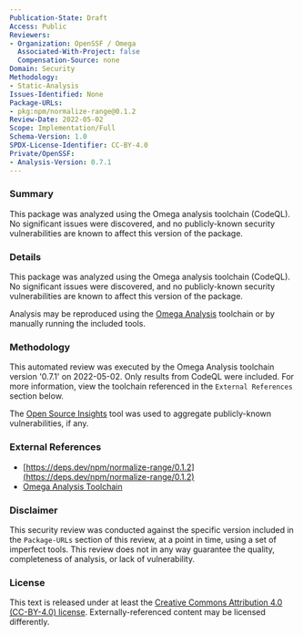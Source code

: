 ```yaml
---
Publication-State: Draft
Access: Public
Reviewers:
- Organization: OpenSSF / Omega
  Associated-With-Project: false
  Compensation-Source: none
Domain: Security
Methodology:
- Static-Analysis
Issues-Identified: None
Package-URLs:
- pkg:npm/normalize-range@0.1.2
Review-Date: 2022-05-02
Scope: Implementation/Full
Schema-Version: 1.0
SPDX-License-Identifier: CC-BY-4.0
Private/OpenSSF:
- Analysis-Version: 0.7.1
---
```


### Summary

This package was analyzed using the Omega analysis toolchain (CodeQL). No significant issues were
discovered, and no publicly-known security vulnerabilities are known to affect this version
of the package.

### Details

This package was analyzed using the Omega analysis toolchain (CodeQL). No significant issues were
discovered, and no publicly-known security vulnerabilities are known to affect this version
of the package.

Analysis may be reproduced using the [Omega Analysis](https://github.com/alpha-omega/omega/analysis)
toolchain or by manually running the included tools.

### Methodology

This automated review was executed by the Omega Analysis toolchain version '0.7.1'
on 2022-05-02. Only results from CodeQL were included. For more
information, view the toolchain referenced in the `External References` section below.

The [Open Source Insights](https://deps.dev) tool was used to aggregate publicly-known
vulnerabilities, if any.

### External References

* [https://deps.dev/npm/normalize-range/0.1.2](https://deps.dev/npm/normalize-range/0.1.2)
* [Omega Analysis Toolchain](https://github.com/alpha-omega/omega/analysis)

### Disclaimer

This security review was conducted against the specific version included in the 
`Package-URLs` section of this review, at a point in time, using a set of imperfect tools.
This review does not in any way guarantee the quality, completeness of analysis, or lack of
vulnerability. 

### License

This text is released under at least the
[Creative Commons Attribution 4.0 (CC-BY-4.0) license](https://creativecommons.org/licenses/by/4.0/legalcode.txt).
Externally-referenced content may be licensed differently.